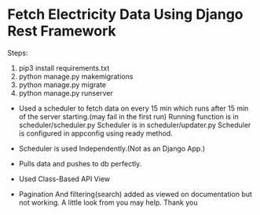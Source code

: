 # Fetch Electricity Data Using Django Rest Framework
Steps:
1. pip3 install requirements.txt
2. python manage.py makemigrations
3. python manage.py migrate
4. python manage.py runserver


- Used a scheduler to fetch data on every 15 min which runs after 15 min of the server starting.(may fail in the first run)
Running function is in scheduler/scheduler.py
Scheduler is in scheduler/updater.py
Scheduler is configured in appconfig using ready method.

- Scheduler is used Independently.(Not as an Django App.)
- Pulls data and pushes to db perfectly.
- Used Class-Based API View 
- Pagination And filtering(search) added as viewed on documentation but not working. A little look from you may help.
Thank you
